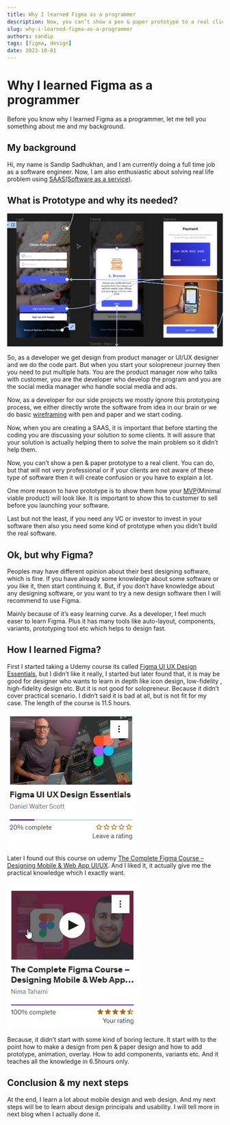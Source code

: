 ```yaml
---
title: Why I learned Figma as a programmer
description: Now, you can’t show a pen & paper prototype to a real client. You can do, but that will not very professional or if your clients are not aware of these type of software then it will create confusion or you have to explain a lot.
slug: why-i-learned-figma-as-a-programmer
authors: sandip
tags: [figma, design]
date: 2023-10-01
---
```


# Why I learned Figma as a programmer

Before you know why I learned Figma as a programmer, let me tell you something about me and my background.

<!-- truncate -->

## My background

Hi, my name is Sandip Sadhukhan, and I am currently doing a full time job as a software engineer. Now, I am also enthusiastic about solving real life problem using [SAAS(Software as a service)](https://en.wikipedia.org/wiki/Software_as_a_service).

## What is Prototype and why its needed?

![Prototype in Figma](./prototype-in-figma.png)

So, as a developer we get design from product manager or UI/UX designer and we do the code part. But when you start your solopreneur journey then you need to put multiple hats. You are the product manager now who talks with customer, you are the developer who develop the program and you are the social media manager who handle social media and ads.

Now, as a developer for our side projects we mostly ignore this prototyping process, we either directly wrote the software from idea in our brain or we do basic [wireframing](https://en.wikipedia.org/wiki/Website_wireframe) with pen and paper and we start coding.

Now, when you are creating a SAAS, it is important that before starting the coding you are discussing your solution to some clients. It will assure that your solution is actually helping them to solve the main problem so it didn’t help them.

Now, you can’t show a pen & paper prototype to a real client. You can do, but that will not very professional or if your clients are not aware of these type of software then it will create confusion or you have to explain a lot.

One more reason to have prototype is to show them how your [MVP](https://en.wikipedia.org/wiki/Minimum_viable_product)(Minimal viable product) will look like. It is important to show this to customer to sell before you launching your software.

Last but not the least, if you need any VC or investor to invest in your software then also you need some kind of prototype when you didn’t build the real software.

## Ok, but why Figma?

Peoples may have different opinion about their best designing software, which is fine. If you have already some knowledge about some software or you like it, then start continuing it. But, if you don’t have knowledge about any designing software, or you want to try a new design software then I will recommend to use Figma.

Mainly because of it’s easy learning curve. As a developer, I feel much easer to learn Figma. Plus it has many tools like auto-layout, components, variants, prototyping tool etc which helps to design fast.

## How I learned Figma?

First I started taking a Udemy course its called [Figma UI UX Design Essentials](https://www.udemy.com/course/figma-ux-ui-design-user-experience-tutorial-course/), but I didn’t like it really, I started but later found that, it is may be good for designer who wants to learn in depth like icon design, low-fidelity , high-fidelity design etc. But it is not good for solopreneur. Because it didn’t cover practical scenario. I didn’t said it is bad at all, but is not fit for my case. The length of the course is 11.5 hours.

![Figma Course 1](./figma-course-1.png)

Later I found out this course on udemy [The Complete Figma Course – Designing Mobile & Web App UI/UX](https://www.udemy.com/course/the-complete-figma-course/). And I liked it, it actually give me the practical knowledge which I exactly want.

![Figma Course 2](./figma-course-2.png)

Because, it didn’t start with some kind of boring lecture. It start with to the point how to make a design from pen & paper design and how to add prototype, animation, overlay. How to add components, variants etc. And it teaches all the knowledge in 6.5hours only.

## Conclusion & my next steps

At the end, I learn a lot about mobile design and web design. And my next steps will be to learn about design principals and usability. I will tell more in next blog when I actually done it.
